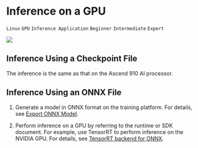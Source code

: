 # Inference on a GPU

`Linux` `GPU` `Inference Application` `Beginner` `Intermediate` `Expert`

<a href="https://gitee.com/mindspore/docs/blob/r1.3/docs/mindspore/programming_guide/source_en/multi_platform_inference_gpu.md" target="_blank"><img src="https://gitee.com/mindspore/docs/raw/r1.3/resource/_static/logo_source.png"></a>

## Inference Using a Checkpoint File

The inference is the same as that on the Ascend 910 AI processor.

## Inference Using an ONNX File

1. Generate a model in ONNX format on the training platform. For details, see [Export ONNX Model](https://www.mindspore.cn/docs/programming_guide/en/r1.3/save_model.html#export-onnx-model).

2. Perform inference on a GPU by referring to the runtime or SDK document. For example, use TensorRT to perform inference on the NVIDIA GPU. For details, see [TensorRT backend for ONNX](https://github.com/onnx/onnx-tensorrt).
